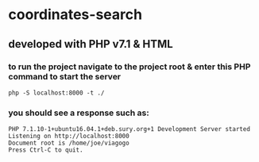 # coordinates-search

## developed with PHP v7.1 & HTML

### to run the project navigate to the project root & enter this PHP command to start the server
    php -S localhost:8000 -t ./

### you should see a response such as:

    PHP 7.1.10-1+ubuntu16.04.1+deb.sury.org+1 Development Server started
    Listening on http://localhost:8000
    Document root is /home/joe/viagogo
    Press Ctrl-C to quit.

